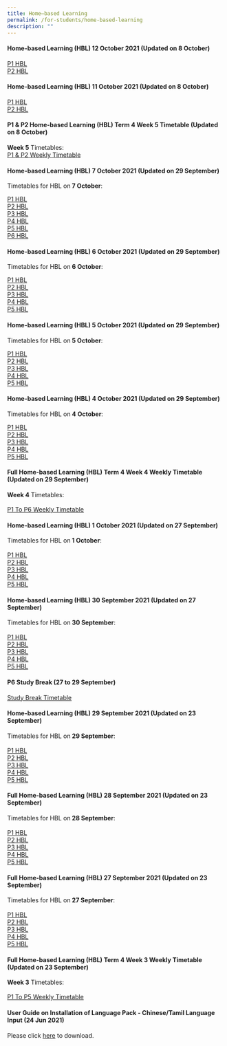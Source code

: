 ```yaml
---
title: Home–based Learning
permalink: /for-students/home-based-learning
description: ""
---
```

<h4><strong>Home-based Learning (HBL) 12 October 2021 (Updated on 8 October)</strong></h4>
<p><a href="/files/P1_Tue_Daily_Publish.pdf">P1 HBL</a><br /><a href="/files/P2_Tue_Daily_Publish.pdf">P2 HBL</a></p>
<h4><strong>Home-based Learning (HBL) 11 October 2021 (Updated on 8 October)</strong></h4>
<p><a href="/files/P1_Mon_Daily_Publish.pdf">P1 HBL</a><br /><a href="/files/P2_Mon_Daily_Publish.pdf">P2 HBL</a></p>
<h4><strong>P1 &amp; P2 Home-based Learning (HBL) Term 4 Week 5 Timetable (Updated on 8 October)</strong></h4>
<p><strong>Week 5</strong> Timetables:<br /><a href="/files/Master_TT_PublishWebsite_T4W5_Publish.pdf">P1 &amp; P2 Weekly Timetable</a></p>
<h4><strong>Home-based Learning (HBL) 7 October 2021 (Updated on 29 September)</strong></h4>
<p>Timetables for HBL on<strong>&nbsp;7 October</strong>:</p>
<p><a href="/files/P1_Thu_Daily%20cleared.pdf">P1 HBL</a><br /><a href="/files/P2_Thu_Daily%20cleared.pdf">P2 HBL</a><br /><a href="/files/P3_Thu_Daily%20cleared.pdf">P3 HBL</a><br /><a href="/files/P4_Thu_Daily%20edited.pdf">P4 HBL</a><br /><a href="/files/P5_Thu_Daily%20edited.pdf">P5 HBL</a><br /><a href="/files/P6_Thu_Daily%20edited.pdf">P6 HBL</a></p>
<h4><strong>Home-based Learning (HBL) 6 October 2021 (Updated on 29 September)</strong></h4>
<p>Timetables for HBL on<strong>&nbsp;6 October</strong>:</p>
<p><a href="/files/P1_Wed_Daily%20edited.pdf">P1 HBL</a><br /><a href="/files/P2_Wed_Daily%20edited.pdf">P2 HBL</a><br /><a href="/files/P3_Wed_Daily%20edited.pdf">P3 HBL</a><br /><a href="/files/P4_Wed_Daily%20edited.pdf">P4 HBL</a><br /><a href="/files/P5_Wed_Daily%20edited.pdf">P5 HBL</a></p>
<h4><strong>Home-based Learning (HBL) 5 October 2021 (Updated on 29 September)</strong></h4>
<p>Timetables for HBL on<strong>&nbsp;5 October</strong>:</p>
<p><a href="/files/P1_Tue_Daily%20edited.pdf">P1 HBL</a><br /><a href="/files/P2_Tue_Daily%20cleared.pdf">P2 HBL</a><br /><a href="/files/P3_Tue_Daily%20cleared.pdf">P3 HBL</a><br /><a href="/files/P4_Tue_Daily%20edited.pdf">P4 HBL</a><br /><a href="/files/P5_Tue_Daily%20edited.pdf">P5 HBL</a></p>
<h4><strong>Home-based Learning (HBL) 4 October 2021 (Updated on 29 September)</strong></h4>
<p>Timetables for HBL on<strong>&nbsp;4 October</strong>:</p>
<p><a href="/files/P1_Mon_Daily%20cleared.pdf">P1 HBL</a><br /><a href="/files/P2_Mon_Daily%20edited.pdf">P2 HBL</a><br /><a href="/files/P3_Mon_Daily%20edited.pdf">P3 HBL</a><br /><a href="/files/P4_Mon_Daily%20edited.pdf">P4 HBL</a><br /><a href="/files/P5_Mon_Daily%20edited.pdf">P5 HBL</a></p>
<h4><strong>Full Home-based Learning (HBL) Term 4 Week 4 Weekly Timetable (Updated on 29 September)</strong></h4>
<p><strong>Week 4</strong>&nbsp;Timetables:<br /><br /><a href="/files/Master_TT_PublishWebsite_T4W4v2.pdf">P1 To P6 Weekly Timetable</a></p>
<h4><strong>Home-based Learning (HBL) 1 October 2021 (Updated on 27 September)</strong></h4>
<p>Timetables for HBL on<strong>&nbsp;1 October</strong>:<br /><br /><a href="/files/P1_Fri_Daily%20edited.pdf">P1 HBL</a><br /><a href="/files/P2_Fri_Daily%20edited.pdf">P2 HBL</a><br /><a href="/files/P3_Fri_Daily%20edited.pdf">P3 HBL</a><br /><a href="/files/P4_Fri_Daily%20edited.pdf">P4 HBL</a><br /><a href="/files/P5_Fri_Daily%20edited.pdf">P5 HBL</a></p>
<h4><strong>Home-based Learning (HBL) 30 September 2021 (Updated on 27 September)</strong></h4>
<p>Timetables for HBL on<strong>&nbsp;30 September</strong>:<br /><br /><a href="/files/P1_Thu_Daily.pdf">P1 HBL</a><br /><a href="/files/P2_Thu_Daily%20edited.pdf">P2 HBL</a><br /><a href="/files/P3_Thu_Daily%20edited.pdf">P3 HBL</a><br /><a href="/files/P4_Thu_Daily%20edited.pdf">P4 HBL</a><br /><a href="/files/P5_Thu_Daily%20edited.pdf">P5 HBL</a></p>
<h4><strong>P6 Study Break (27 to 29 September)</strong></h4>
<p><a href="/files/P6_Study_Break_Publish.pdf">Study Break Timetable</a></p>
<h4><strong>Home-based Learning (HBL) 29 September 2021 (Updated on 23 September)</strong></h4>
<p>Timetables for HBL on<strong>&nbsp;29 September</strong>:<br /><br /><a href="https://sengkanggreenpri.moe.edu.sg/qql/slot/u160/2021/Term%204/29%20Sep/P1_Wed_Daily%20edited.pdf">P1 HBL</a><br /><a href="https://sengkanggreenpri.moe.edu.sg/qql/slot/u160/2021/Term%204/29%20Sep/P2_Wed_Daily%20cleared.pdf">P2 HBL</a><br /><a href="https://sengkanggreenpri.moe.edu.sg/qql/slot/u160/2021/Term%204/29%20Sep/P3_Wed_Daily%20cleared.pdf">P3 HBL</a><br /><a href="https://sengkanggreenpri.moe.edu.sg/qql/slot/u160/2021/Term%204/29%20Sep/P4_Wed_Daily%20edited.pdf">P4 HBL</a><br /><a href="https://sengkanggreenpri.moe.edu.sg/qql/slot/u160/2021/Term%204/29%20Sep/P5_Wed_Daily%20edited.pdf">P5 HBL</a></p>
<h4><strong>Full Home-based Learning (HBL) 28 September 2021 (Updated on 23 September)</strong></h4>
<p>Timetables for HBL on<strong>&nbsp;28 September</strong>:<br /><br /><a href="https://sengkanggreenpri.moe.edu.sg/qql/slot/u160/2021/Term%204/28%20Sep/P1_Tue_Daily%20cleared.pdf">P1 HBL</a><br /><a href="https://sengkanggreenpri.moe.edu.sg/qql/slot/u160/2021/Term%204/28%20Sep/P2_Tue_Daily%20edited.pdf">P2 HBL</a><br /><a href="https://sengkanggreenpri.moe.edu.sg/qql/slot/u160/2021/Term%204/28%20Sep/P3_Tue_Daily%20edited.pdf">P3 HBL</a><br /><a href="https://sengkanggreenpri.moe.edu.sg/qql/slot/u160/2021/Term%204/28%20Sep/P4_Tue_Daily%20edited.pdf">P4 HBL</a><br /><a href="https://sengkanggreenpri.moe.edu.sg/qql/slot/u160/2021/Term%204/28%20Sep/P5_Tue_Daily%20edited.pdf">P5 HBL</a></p>
<h4><strong>Full Home-based Learning (HBL) 27 September 2021 (Updated on 23 September)</strong></h4>
<p>Timetables for HBL on<strong>&nbsp;27 September</strong>:<br /><br /><a href="https://sengkanggreenpri.moe.edu.sg/qql/slot/u160/2021/Term%204/27%20Sep/P1_Mon_Daily%20Editedv2.pdf">P1 HBL</a><br /><a href="https://sengkanggreenpri.moe.edu.sg/qql/slot/u160/2021/Term%204/27%20Sep/P2_Mon_Daily%20edited.pdf">P2 HBL</a><br /><a href="https://sengkanggreenpri.moe.edu.sg/qql/slot/u160/2021/Term%204/27%20Sep/P3_Mon_Daily%20edited.pdf">P3 HBL</a><br /><a href="https://sengkanggreenpri.moe.edu.sg/qql/slot/u160/2021/Term%204/27%20Sep/P4_Mon_Daily%20edited.pdf">P4 HBL</a><br /><a href="https://sengkanggreenpri.moe.edu.sg/qql/slot/u160/2021/Term%204/27%20Sep/P5_Mon_Daily%20edited.pdf">P5 HBL</a></p>
<h4><strong>Full Home-based Learning (HBL) Term 4 Week 3 Weekly Timetable (Updated on 23 September)</strong></h4>
<p><strong>Week 3</strong>&nbsp;Timetables:<br /><br /><a href="/files/Master_TT_PublishWebsite_T4W3v2.pdf">P1 To P5 Weekly Timetable</a></p>
<h4><strong>User Guide on Installation of Language Pack - Chinese/Tamil Language Input (24 Jun 2021)</strong></h4>
<p>Please click&nbsp;<a href="/files/User%20Guide%20to%20install%20language%20in%20Win%2010.pdf">here</a>&nbsp;to download.</p>